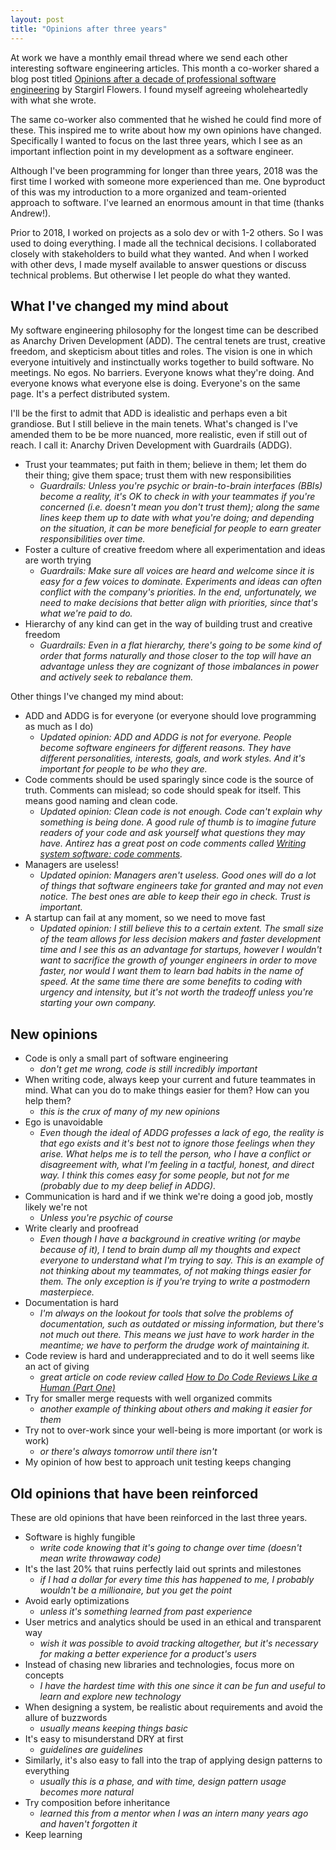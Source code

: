 ```yaml
---
layout: post
title: "Opinions after three years"
---
```


At work we have a monthly email thread where we send each other interesting software engineering articles. This month a co-worker shared a blog post titled [Opinions after a decade of professional software engineering](https://blog.thea.codes/opinions-after-a-decade/) by Stargirl Flowers. I found myself agreeing wholeheartedly with what she wrote.

The same co-worker also commented that he wished he could find more of these. This inspired me to write about how my own opinions have changed. Specifically I wanted to focus on the last three years, which I see as an important inflection point in my development as a software engineer.

Although I've been programming for longer than three years, 2018 was the first time I worked with someone more experienced than me. One byproduct of this was my introduction to a more organized and team-oriented approach to software. I've learned an enormous amount in that time (thanks Andrew!).

Prior to 2018, I worked on projects as a solo dev or with 1-2 others. So I was used to doing everything. I made all the technical decisions. I collaborated closely with stakeholders to build what they wanted. And when I worked with other devs, I made myself available to answer questions or discuss technical problems. But otherwise I let people do what they wanted.

## What I've changed my mind about

My software engineering philosophy for the longest time can be described as Anarchy Driven Development (ADD). The central tenets are trust, creative freedom, and skepticism about titles and roles. The vision is one in which everyone intuitively and instinctually works together to build software. No meetings. No egos. No barriers. Everyone knows what they're doing. And everyone knows what everyone else is doing. Everyone's on the same page. It's a perfect distributed system.

I'll be the first to admit that ADD is idealistic and perhaps even a bit grandiose. But I still believe in the main tenets. What's changed is I've amended them to be be more nuanced, more realistic, even if still out of reach. I call it: Anarchy Driven Development with Guardrails (ADDG).

- Trust your teammates; put faith in them; believe in them; let them do their thing; give them space; trust them with new responsibilities
	- *Guardrails: Unless you're psychic or brain-to-brain interfaces (BBIs) become a reality, it's OK to check in with your teammates if you're concerned (i.e. doesn't mean you don't trust them); along the same lines keep them up to date with what you're doing; and depending on the situation, it can be more beneficial for people to earn greater responsibilities over time.*
- Foster a culture of creative freedom where all experimentation and ideas are worth trying
	- *Guardrails: Make sure all voices are heard and welcome since it is easy for a few voices to dominate. Experiments and ideas can often conflict with the company's priorities. In the end, unfortunately, we need to make decisions that better align with priorities, since that's what we're paid to do.*
- Hierarchy of any kind can get in the way of building trust and creative freedom
	- *Guardrails: Even in a flat hierarchy, there's going to be some kind of order that forms naturally and those closer to the top will have an advantage unless they are cognizant of those imbalances in power and actively seek to rebalance them.*

Other things I've changed my mind about:

- ADD and ADDG is for everyone (or everyone should love programming as much as I do)
	- *Updated opinion: ADD and ADDG is not for everyone. People become software engineers for different reasons. They have different personalities, interests, goals, and work styles. And it's important for people to be who they are.*
- Code comments should be used sparingly since code is the source of truth. Comments can mislead; so code should speak for itself. This means good naming and clean code.
	- *Updated opinion: Clean code is not enough. Code can't explain why something is being done. A good rule of thumb is to imagine future readers of your code and ask yourself what questions they may have. Antirez has a great post on code comments called [Writing system software: code comments](http://antirez.com/news/124).*
- Managers are useless!
	- *Updated opinion: Managers aren't useless. Good ones will do a lot of things that software engineers take for granted and may not even notice. The best ones are able to keep their ego in check. Trust is important.*
- A startup can fail at any moment, so we need to move fast
	- *Updated opinion: I still believe this to a certain extent. The small size of the team allows for less decision makers and faster development time and I see this as an advantage for startups, however I wouldn't want to sacrifice the growth of younger engineers in order to move faster, nor would I want them to learn bad habits in the name of speed. At the same time there are some benefits to coding with urgency and intensity, but it's not worth the tradeoff unless you're starting your own company.*

## New opinions

- Code is only a small part of software engineering
	- *don't get me wrong, code is still incredibly important*
- When writing code, always keep your current and future teammates in mind. What can you do to make things easier for them? How can you help them?
	- *this is the crux of many of my new opinions*
- Ego is unavoidable
	- *Even though the ideal of ADDG professes a lack of ego, the reality is that ego exists and it's best not to ignore those feelings when they arise. What helps me is to tell the person, who I have a conflict or disagreement with, what I'm feeling in a tactful, honest, and direct way. I think this comes easy for some people, but not for me (probably due to my deep belief in ADDG).*
- Communication is hard and if we think we're doing a good job, mostly likely we're not
	- *Unless you're psychic of course*
- Write clearly and proofread
	- *Even though I have a background in creative writing (or maybe because of it), I tend to brain dump all my thoughts and expect everyone to understand what I'm trying to say. This is an example of not thinking about my teammates, of not making things easier for them. The only exception is if you're trying to write a postmodern masterpiece.*
- Documentation is hard
	- *I'm always on the lookout for tools that solve the problems of documentation, such as outdated or missing information, but there's not much out there. This means we just have to work harder in the meantime; we have to perform the drudge work of maintaining it.*
- Code review is hard and underappreciated and to do it well seems like an act of giving
	- *great article on code review called [How to Do Code Reviews Like a Human (Part One)](https://mtlynch.io/human-code-reviews-1/)*
- Try for smaller merge requests with well organized commits
	- *another example of thinking about others and making it easier for them*
- Try not to over-work since your well-being is more important (or work is work)
	- *or there's always tomorrow until there isn't*
- My opinion of how best to approach unit testing keeps changing

## Old opinions that have been reinforced

These are old opinions that have been reinforced in the last three years.

- Software is highly fungible
	- *write code knowing that it's going to change over time (doesn't mean write throwaway code)*
- It's the last 20% that ruins perfectly laid out sprints and milestones
	- *if I had a dollar for every time this has happened to me, I probably wouldn't be a millionaire, but you get the point*
- Avoid early optimizations
	- *unless it's something learned from past experience*
- User metrics and analytics should be used in an ethical and transparent way
	- *wish it was possible to avoid tracking altogether, but it's necessary for making a better experience for a product's users*
- Instead of chasing new libraries and technologies, focus more on concepts
	- *I have the hardest time with this one since it can be fun and useful to learn and explore new technology*
- When designing a system, be realistic about requirements and avoid the allure of buzzwords
	- *usually means keeping things basic*
- It's easy to misunderstand DRY at first
	- *guidelines are guidelines*
- Similarly, it's also easy to fall into the trap of applying design patterns to everything
	- *usually this is a phase, and with time, design pattern usage becomes more natural*
- Try composition before inheritance
	- *learned this from a mentor when I was an intern many years ago and haven't forgotten it*
- Keep learning
